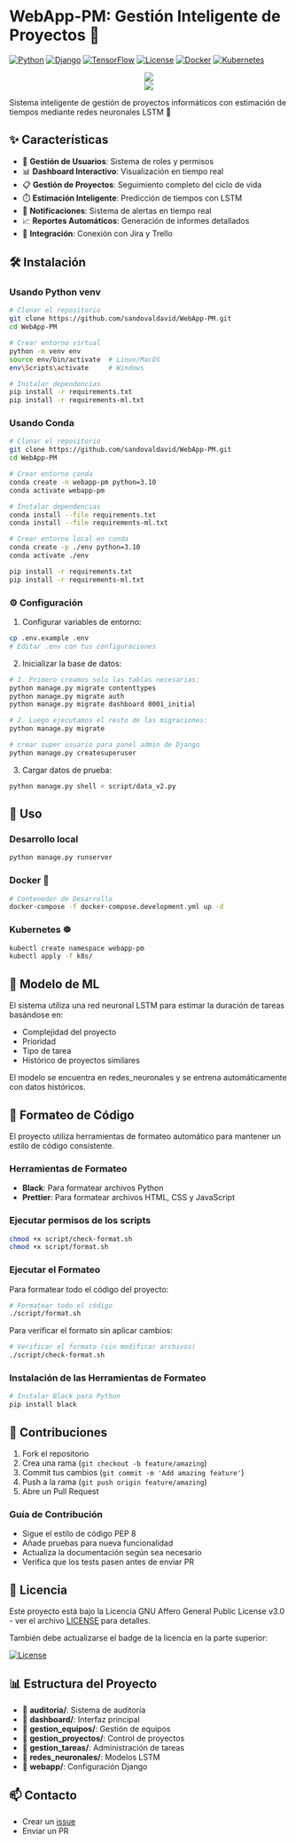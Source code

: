 # WebApp-PM: Gestión Inteligente de Proyectos 🚀

[![Python](https://img.shields.io/badge/Python-3.11-blue.svg)](https://www.python.org/downloads/)
[![Django](https://img.shields.io/badge/Django-4.2+-green.svg)](https://www.djangoproject.com/)
[![TensorFlow](https://img.shields.io/badge/TensorFlow-2.0+-orange.svg)](https://tensorflow.org/)
[![License](https://img.shields.io/badge/License-AGPL%20v3-blue.svg)](LICENSE)
[![Docker](https://img.shields.io/badge/Docker-Ready-blue.svg)](docker-compose.yml)
[![Kubernetes](https://img.shields.io/badge/Kubernetes-Ready-blue.svg)](k8s/)

<p align="center">
    <img src="https://img.shields.io/badge/STATUS-EN%20DESAROLLO-green"></br>
    <img src="https://img.shields.io/github/stars/sandovaldavid?style=social">
</p>

Sistema inteligente de gestión de proyectos informáticos con estimación de tiempos mediante redes neuronales LSTM 🧠

## ✨ Características

-   👥 **Gestión de Usuarios**: Sistema de roles y permisos
-   📊 **Dashboard Interactivo**: Visualización en tiempo real
-   📋 **Gestión de Proyectos**: Seguimiento completo del ciclo de vida
-   ⏱️ **Estimación Inteligente**: Predicción de tiempos con LSTM
-   📱 **Notificaciones**: Sistema de alertas en tiempo real
-   📈 **Reportes Automáticos**: Generación de informes detallados
-   🔄 **Integración**: Conexión con Jira y Trello

## 🛠️ Instalación

### Usando Python venv

```sh
# Clonar el repositorio
git clone https://github.com/sandovaldavid/WebApp-PM.git
cd WebApp-PM

# Crear entorno virtual
python -m venv env
source env/bin/activate  # Linux/MacOS
env\Scripts\activate     # Windows

# Instalar dependencias
pip install -r requirements.txt
pip install -r requirements-ml.txt
```

### Usando Conda

```sh
# Clonar el repositorio
git clone https://github.com/sandovaldavid/WebApp-PM.git
cd WebApp-PM

# Crear entorno conda
conda create -n webapp-pm python=3.10
conda activate webapp-pm

# Instalar dependencias
conda install --file requirements.txt
conda install --file requirements-ml.txt

# Crear entorno local en conda
conda create -p ./env python=3.10
conda activate ./env

pip install -r requirements.txt
pip install -r requirements-ml.txt
```

### ⚙️ Configuración

1. Configurar variables de entorno:

```sh
cp .env.example .env
# Editar .env con tus configuraciones
```

2. Inicializar la base de datos:

```sh
# 1. Primero creamos solo las tablas necesarias:
python manage.py migrate contenttypes
python manage.py migrate auth
python manage.py migrate dashboard 0001_initial

# 2. Luego ejecutamos el resto de las migraciones:
python manage.py migrate

# crear super usuario para panel admin de Django
python manage.py createsuperuser
```

3. Cargar datos de prueba:

```sh
python manage.py shell < script/data_v2.py
```

## 🚀 Uso

### Desarrollo local

```sh
python manage.py runserver
```

### Docker 🐳

```sh
# Contenedor de Desarrollo
docker-compose -f docker-compose.development.yml up -d
```

### Kubernetes ☸️

```sh
kubectl create namespace webapp-pm
kubectl apply -f k8s/
```

## 🧠 Modelo de ML

El sistema utiliza una red neuronal LSTM para estimar la duración de tareas basándose en:

-   Complejidad del proyecto
-   Prioridad
-   Tipo de tarea
-   Histórico de proyectos similares

El modelo se encuentra en redes_neuronales y se entrena automáticamente con datos históricos.

## 🧹 Formateo de Código

El proyecto utiliza herramientas de formateo automático para mantener un estilo de código consistente.

### Herramientas de Formateo

-   **Black**: Para formatear archivos Python
-   **Prettier**: Para formatear archivos HTML, CSS y JavaScript

### Ejecutar permisos de los scripts

```sh
chmod +x script/check-format.sh
chmod +x script/format.sh
```

### Ejecutar el Formateo

Para formatear todo el código del proyecto:

```sh
# Formatear todo el código
./script/format.sh
```

Para verificar el formato sin aplicar cambios:

```sh
# Verificar el formato (sin modificar archivos)
./script/check-format.sh
```

### Instalación de las Herramientas de Formateo

```sh
# Instalar Black para Python
pip install black
```

## 🤝 Contribuciones

1. Fork el repositorio
2. Crea una rama (`git checkout -b feature/amazing`)
3. Commit tus cambios (`git commit -m 'Add amazing feature'`)
4. Push a la rama (`git push origin feature/amazing`)
5. Abre un Pull Request

### Guía de Contribución

-   Sigue el estilo de código PEP 8
-   Añade pruebas para nueva funcionalidad
-   Actualiza la documentación según sea necesario
-   Verifica que los tests pasen antes de enviar PR

## 📝 Licencia

Este proyecto está bajo la Licencia GNU Affero General Public License v3.0 - ver el archivo [LICENSE](LICENSE) para detalles.

También debe actualizarse el badge de la licencia en la parte superior:

[![License](https://img.shields.io/badge/License-AGPL%20v3-blue.svg)](LICENSE)

## 📊 Estructura del Proyecto

-   📁 **auditoria/**: Sistema de auditoría
-   📁 **dashboard/**: Interfaz principal
-   📁 **gestion_equipos/**: Gestión de equipos
-   📁 **gestion_proyectos/**: Control de proyectos
-   📁 **gestion_tareas/**: Administración de tareas
-   📁 **redes_neuronales/**: Modelos LSTM
-   📁 **webapp/**: Configuración Django

## 📫 Contacto

-   Crear un [issue](https://github.com/sandovaldavid/WebApp-PM/issues)
-   Enviar un PR
